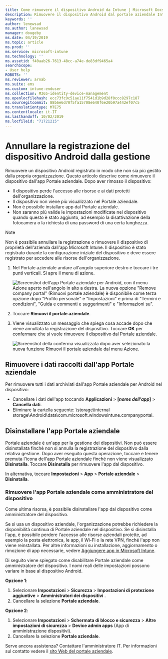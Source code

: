 ```yaml
---
title: Come rimuovere il dispositivo Android da Intune | Microsoft Docs
description: Rimuovere il dispositivo Android dal portale aziendale Intune
keywords: ''
author: lenewsad
ms.author: lanewsad
manager: dougeby
ms.date: 04/19/2019
ms.topic: article
ms.prod: ''
ms.service: microsoft-intune
ms.technology: ''
ms.assetid: f40aab26-7613-48cc-a74e-de83df9465a4
searchScope:
- User help
ROBOTS: ''
ms.reviewer: arnab
ms.suite: ems
ms.custom: intune-enduser
ms.collection: M365-identity-device-management
ms.openlocfilehash: ecc73fc9c51ae11f7541d1b9d28f0ccc8297c187
ms.sourcegitcommit: 88b6e6d70f5fa15708e640f6e20b97a442ef07c5
ms.translationtype: MTE75
ms.contentlocale: it-IT
ms.lasthandoff: 10/02/2019
ms.locfileid: "71721215"
---
```

# <a name="unenroll-your-android-device-from-management"></a>Annullare la registrazione del dispositivo Android dalla gestione  

Rimuovere un dispositivo Android registrato in modo che non sia più gestito dalla propria organizzazione. Questo articolo descrive come rimuovere il dispositivo dall'app Portale aziendale. Dopo aver rimosso il dispositivo:  

* Il dispositivo perde l'accesso alle risorse e ai dati protetti dell'organizzazione.
* Il dispositivo non viene più visualizzato nel Portale aziendale.
* Non è possibile installare app dal Portale aziendale.
* Non saranno più valide le impostazioni modificate nel dispositivo quando questo è stato aggiunto, ad esempio la disattivazione della fotocamera o la richiesta di una password di una certa lunghezza.  

> [!NOTE]
> Non è possibile annullare la registrazione o rimuovere il dispositivo di proprietà dell'azienda dall'app Microsoft Intune. Il dispositivo è stato registrato durante la configurazione iniziale del dispositivo e deve essere registrato per accedere alle risorse dell'organizzazione.  

1. Nel Portale aziendale andare all'angolo superiore destro e toccare i tre punti verticali. Si apre il menu di azione.

   ![Screenshot dell'app Portale aziendale per Android, con il menu Azione aperto nell'angolo in alto a destra. La nuova opzione "Remove company portal" (Rimuovi portale aziendale) è disponibile come terza opzione dopo "Profilo personale" e "Impostazioni" e prima di "Termini e condizioni", "Guida e commenti e suggerimenti" e "Informazioni su".](./media/android_remove_cp_menu_action_after_1705.png)

2. Toccare **Rimuovi il portale aziendale**.  

3. Viene visualizzato un messaggio che spiega cosa accade dopo che viene annullata la registrazione del dispositivo. Toccare **OK** per confermare che si vuole rimuovere il dispositivo dal Portale aziendale.

   ![Screenshot della conferma visualizzata dopo aver selezionato la nuova funzione Rimuovi il portale aziendale dal menu Azione.](./media/android_remove_cp_menu_confirmation_after_1705.png)

## <a name="remove-data-collected-by-the-company-portal-app"></a>Rimuovere i dati raccolti dall'app Portale aziendale  

Per rimuovere tutti i dati archiviati dall'app Portale aziendale per Android nel dispositivo:

- Cancellare i dati dell'app toccando **Applicazioni** > **[*nome dell'app*]**  > **Cancella dati**.
- Eliminare la cartella seguente: \storage\internal storage\Android\data\com.microsoft.windowsintune.companyportal.

## <a name="uninstall-the-company-portal-app"></a>Disinstallare l'app Portale aziendale

Portale aziendale è un'app per la gestione dei dispositivi. Non può essere disinstallata finché non si annulla la registrazione del dispositivo dalla relativa gestione. Dopo aver eseguito questa operazione, toccare e tenere premuta l'icona dell'app Portale aziendale finché non viene visualizzato **Disinstalla**. Toccare **Disinstalla** per rimuovere l'app dal dispositivo.  

In alternativa, toccare **Impostazioni** > **App** > **Portale aziendale** > **Disinstalla**.  

### <a name="remove-the-company-portal-app-as-a-device-administrator"></a>Rimuovere l'app Portale aziendale come amministratore del dispositivo

Come ultima risorsa, è possibile disinstallare l'app dal dispositivo come amministratore del dispositivo.  

Se si usa un dispositivo aziendale, l'organizzazione potrebbe richiedere la disponibilità continua di Portale aziendale nel dispositivo. Se si disinstalla l'app, è possibile perdere l'accesso alle risorse aziendali protette, ad esempio la posta elettronica, le app, il Wi-Fi o la rete VPN, finché l'app non viene reinstallata. Per altre informazioni su installazione, aggiornamento o rimozione di app necessarie, vedere [Aggiungere app in Microsoft Intune](https://docs.microsoft.com/intune/apps/apps-add.md#apps-that-are-added-automatically-by-intune).

Di seguito viene spiegato come disabilitare Portale aziendale come amministratore del dispositivo. I nomi reali delle impostazioni possono variare in base al dispositivo Android.  

**Opzione 1**:  

1. Selezionare **Impostazioni** > **Sicurezza** > **Impostazioni di protezione aggiuntive** > **Amministratori dei dispositivi** .  
2. Cancellare la selezione **Portale aziendale**.  

**Opzione 2**:

1. Selezionare **Impostazioni** > **Schermata di blocco e sicurezza** > **Altre impostazioni di sicurezza** > **Device admin apps** (App di amministrazione dispositivi).
2. Cancellare la selezione **Portale aziendale**.

Serve ancora assistenza? Contattare l'amministratore IT. Per informazioni sul contatto vedere il [sito Web del portale aziendale](https://go.microsoft.com/fwlink/?linkid=2010980).
